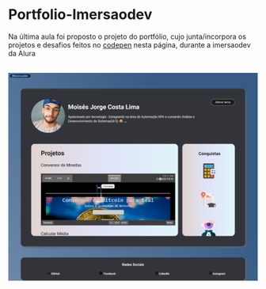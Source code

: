# Portfolio-Imersaodev

Na última aula foi proposto o projeto do portfólio, cujo junta/incorpora os projetos e desafios feitos no [codepen](https://codepen.io/) nesta página, durante a imersaodev da Alura 
<br><br>

![imagem do projeto](imgs/Portfolio-Imersaodev.png "screenshot do meu portfolio")
